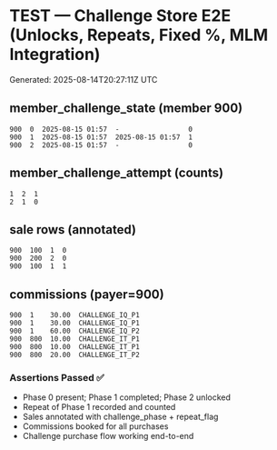 # TEST — Challenge Store E2E (Unlocks, Repeats, Fixed %, MLM Integration)
Generated: 2025-08-14T20:27:11Z UTC

## member_challenge_state (member 900)
```
900  0  2025-08-15 01:57  -                 0
900  1  2025-08-15 01:57  2025-08-15 01:57  1
900  2  2025-08-15 01:57  -                 0
```

## member_challenge_attempt (counts)
```
1  2  1
2  1  0
```

## sale rows (annotated)
```
900  100  1  0
900  200  2  0
900  100  1  1
```

## commissions (payer=900)
```
900  1    30.00  CHALLENGE_IQ_P1
900  1    30.00  CHALLENGE_IQ_P1
900  1    60.00  CHALLENGE_IQ_P2
900  800  10.00  CHALLENGE_IT_P1
900  800  10.00  CHALLENGE_IT_P1
900  800  20.00  CHALLENGE_IT_P2
```

### Assertions Passed ✅
- Phase 0 present; Phase 1 completed; Phase 2 unlocked
- Repeat of Phase 1 recorded and counted
- Sales annotated with challenge_phase + repeat_flag
- Commissions booked for all purchases
- Challenge purchase flow working end-to-end
